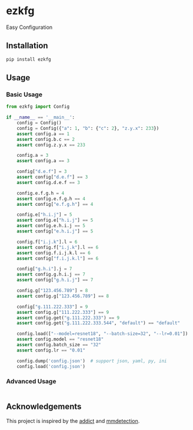 # ezkfg

Easy Configuration

## Installation

```bash
pip install ezkfg
```

## Usage

### Basic Usage

```python
from ezkfg import Config

if __name__ == '__main__':
    config = Config()
    config = Config({"a": 1, "b": {"c": 2}, "z.y.x": 233})
    assert config.a == 1
    assert config.b.c == 2
    assert config.z.y.x == 233

    config.a = 3
    assert config.a == 3

    config["d.e.f"] = 3
    assert config["d.e.f"] == 3
    assert config.d.e.f == 3

    config.e.f.g.h = 4
    assert config.e.f.g.h == 4
    assert config["e.f.g.h"] == 4

    config.e["h.i.j"] = 5
    assert config.e["h.i.j"] == 5
    assert config.e.h.i.j == 5
    assert config["e.h.i.j"] == 5

    config.f["i.j.k"].l = 6
    assert config.f["i.j.k"].l == 6
    assert config.f.i.j.k.l == 6
    assert config["f.i.j.k.l"] == 6

    config["g.h.i"].j = 7
    assert config.g.h.i.j == 7
    assert config["g.h.i.j"] == 7

    config.g["123.456.789"] = 8
    assert config.g["123.456.789"] == 8

    config["g.111.222.333"] = 9
    assert config.g["111.222.333"] == 9
    assert config.get("g.111.222.333") == 9
    assert config.get("g.111.222.333.544", "default") == "default"

    config.load(["--model=resnet18", "--batch-size=32", "--lr=0.01"])
    assert config.model == "resnet18"
    assert config.batch_size == "32"
    assert config.lr == "0.01"

    config.dump('config.json')  # support json, yaml, py, ini
    config.load('config.json')
```

### Advanced Usage

```python

```

## Acknowledgements

This project is inspired by the [addict](https://github.com/mewwts/addict) and [mmdetection](https://github.com/open-mmlab/mmdetection).
